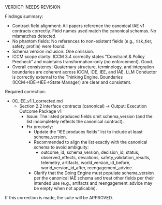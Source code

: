 VERDICT: NEEDS REVISION

Findings summary:
- Contract field alignment: All papers reference the canonical IAE v1 contracts correctly. Field names used match the canonical schemas. No mismatches detected.
- No phantom fields: No references to non-existent fields (e.g., risk_tier, safety_profile) were found.
- Schema version inclusion: One omission.
- ICCM scope clarity: ICCM 3.4 correctly states “Constraint & Policy Precheck” and maintains transformation-only (no enforcement). Good.
- Overall consistency: Quaternary structure, terminology, and integration boundaries are coherent across ICCM, IDE, IEE, and IAE. LLM Conductor is correctly external to the Thinking Engine. Boundaries (ICCM→IDE→IEE→State Manager) are clear and consistent.

Required correction:
- 00_IEE_v1.1_corrected.md
  - Section 2.2 Interface contracts (canonical) → Output: Execution Outcome Package v1
    - Issue: The listed produced fields omit schema_version (and the list incompletely reflects the canonical contract).
    - Fix precisely:
      - Update the “IEE produces fields” list to include at least schema_version.
      - Recommended to align the list exactly with the canonical schema to avoid ambiguity:
        - outcome_id, schema_version, decision_id, status, observed_effects, deviations, safety_validation_results, telemetry, artifacts, world_version_id_before, world_version_id_after, reengagement_advice.
      - Clarify that the Doing Engine must populate schema_version per the canonical IAE schema and treat other fields per their intended use (e.g., artifacts and reengagement_advice may be empty when not applicable).

If this correction is made, the suite will be APPROVED.